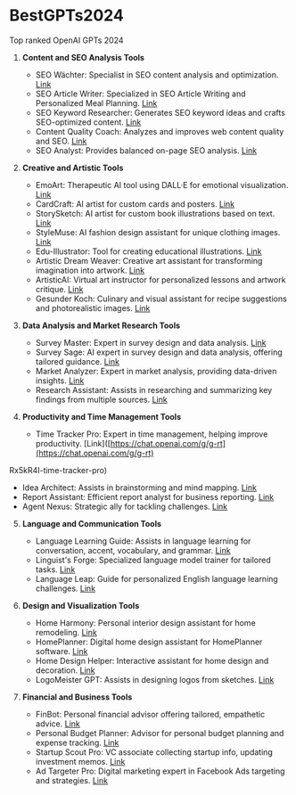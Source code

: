 # BestGPTs2024

Top ranked OpenAI GPTs 2024
1. **Content and SEO Analysis Tools**

    - SEO Wächter: Specialist in SEO content analysis and optimization. [Link](https://chat.openai.com/g/g-iyhgJiAZc-seo-wachter)
    - SEO Article Writer: Specialized in SEO Article Writing and Personalized Meal Planning. [Link](https://chat.openai.com/g/g-RSCgyBajq-seo-article-writer)
    - SEO Keyword Researcher: Generates SEO keyword ideas and crafts SEO-optimized content. [Link](https://chat.openai.com/g/g-HdMG3Uq7D-seo-keyword-researcher)
    - Content Quality Coach: Analyzes and improves web content quality and SEO. [Link](https://chat.openai.com/g/g-vsg5pX1X5-content-quality-coach)
    - SEO Analyst: Provides balanced on-page SEO analysis. [Link](https://chat.openai.com/g/g-Zb0fGwUvM-seo-analyst)
2. **Creative and Artistic Tools**
    
    - EmoArt: Therapeutic AI tool using DALL·E for emotional visualization. [Link](https://chat.openai.com/g/g-vjxCnvtGU-emoart)
    - CardCraft: AI artist for custom cards and posters. [Link](https://chat.openai.com/g/g-yYXygqmfX-cardcraft)
    - StorySketch: AI artist for custom book illustrations based on text. [Link](https://chat.openai.com/g/g-nQfLFhvzE-storysketch)
    - StyleMuse: AI fashion design assistant for unique clothing images. [Link](https://chat.openai.com/g/g-twqSVjN08-stylemuse)
    - Edu-Illustrator: Tool for creating educational illustrations. [Link](https://chat.openai.com/g/g-MqdH7SYT2-edu-illustrator)
    - Artistic Dream Weaver: Creative art assistant for transforming imagination into artwork. [Link](https://chat.openai.com/g/g-bi4tiIjaB-artistic-dream-weaver)
    - ArtisticAI: Virtual art instructor for personalized lessons and artwork critique. [Link](https://chat.openai.com/g/g-PHZ78dMX2-artisticai)
    - Gesunder Koch: Culinary and visual assistant for recipe suggestions and photorealistic images. [Link](https://chat.openai.com/g/g-RG40O8N4G-gesunder-koch)
3. **Data Analysis and Market Research Tools**
    
    - Survey Master: Expert in survey design and data analysis. [Link](https://chat.openai.com/g/g-BOXMxuvPE-survey-master)
    - Survey Sage: AI expert in survey design and data analysis, offering tailored guidance. [Link](https://chat.openai.com/g/g-SnbUZASzL-survey-sage)
    - Market Analyzer: Expert in market analysis, providing data-driven insights. [Link](https://chat.openai.com/g/g-KpTCHumCV-market-analyzer)
    - Research Assistant: Assists in researching and summarizing key findings from multiple sources. [Link](https://chat.openai.com/g/g-EnsUQTqbq-research-assistant)
4. **Productivity and Time Management Tools**
    
    - Time Tracker Pro: Expert in time management, helping improve productivity. [Link]([https://chat.openai.com/g/g-rt](https://chat.openai.com/g/g-rt)

Rx5kR4I-time-tracker-pro)

- Idea Architect: Assists in brainstorming and mind mapping. [Link](https://chat.openai.com/g/g-Dy0KcipxT-idea-architect)
- Report Assistant: Efficient report analyst for business reporting. [Link](https://chat.openai.com/g/g-XUo9XIeHZ-report-assistant)
- Agent Nexus: Strategic ally for tackling challenges. [Link](https://chat.openai.com/g/g-cCsVT5ZfA-agent-nexus)

5. **Language and Communication Tools**
    
    - Language Learning Guide: Assists in language learning for conversation, accent, vocabulary, and grammar. [Link](https://chat.openai.com/g/g-rqWIaDlbK-language-learning-guide)
    - Linguist's Forge: Specialized language model trainer for tailored tasks. [Link](https://chat.openai.com/g/g-IsF5HQOq8-linguist-s-forge)
    - Language Leap: Guide for personalized English language learning challenges. [Link](https://chat.openai.com/g/g-KPDNKw8Ax-language-leap)
6. **Design and Visualization Tools**
    
    - Home Harmony: Personal interior design assistant for home remodeling. [Link](https://chat.openai.com/g/g-RZodv1RvG-home-harmony)
    - HomePlanner: Digital home design assistant for HomePlanner software. [Link](https://chat.openai.com/g/g-FEbpXDtjG-homeplanner)
    - Home Design Helper: Interactive assistant for home design and decoration. [Link](https://chat.openai.com/g/g-jnIn4Yyv8-home-design-helper)
    - LogoMeister GPT: Assists in designing logos from sketches. [Link](https://chat.openai.com/g/g-TKAXrRcCH-logomeister-gpt)
7. **Financial and Business Tools**
    
    - FinBot: Personal financial advisor offering tailored, empathetic advice. [Link](https://chat.openai.com/g/g-k895yp3OG-finbot)
    - Personal Budget Planner: Advisor for personal budget planning and expense tracking. [Link](https://chat.openai.com/g/g-VDu7fC625-personal-budget-planner)
    - Startup Scout Pro: VC associate collecting startup info, updating investment memos. [Link](https://chat.openai.com/g/g-FC6c7cf5m-startup-scout-pro)
    - Ad Targeter Pro: Digital marketing expert in Facebook Ads targeting and strategies. [Link](https://chat.openai.com/g/g-YRCVS8D3N-ad-targeter-pro)
